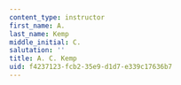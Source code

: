 ```yaml
---
content_type: instructor
first_name: A.
last_name: Kemp
middle_initial: C.
salutation: ''
title: A. C. Kemp
uid: f4237123-fcb2-35e9-d1d7-e339c17636b7
---
```


